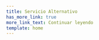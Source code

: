 ```yaml
---
title: Servicio Alternativo
has_more_link: true
more_link_text: Continuar leyendo
template: home
---
```

